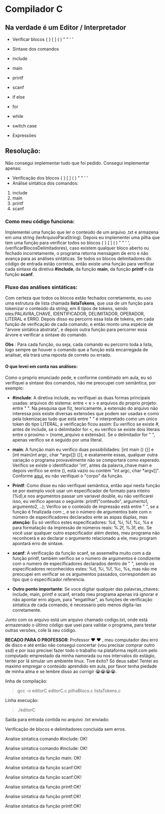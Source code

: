 # Compilador C
## Na verdade é um Editor / Interpretador

- Verificar blocos { } [ ] ( )  " "    ' '

- Sintaxe dos comandos

+ include

+ main

+ printf

+ scanf

+ if else

+ for

+ while

+ switch case

- Expressões

## Resolução: 
Não consegui implementar tudo que foi pedido. Consegui implementar apenas:
- Verificação dos blocos { } [ ] ( )  " "    ' '
- Análise sintática dos comandos:
1. include
2. main
3. printf
4. scanf

### Como meu código funciona: 
Implementei uma função que ler o conteúdo de um arquivo .txt e armazena em uma string (lerArquivoParaString). Depois eu implementei uma pilha que tem uma função para verificar todos so blocos { } [ ] ( )  " "    ' ', (verificarBlocosDelimitadores), caso existem qualquer bloco aberto ou fechado incorretamente, o programa retorna mensagem de erro e não avança para as análises sintáticas. 
Se todos so blocos delimitadores do código de entrada estão corretos, então existe uma função para verificar cada sintaxe da diretiva __#include__, da função __main__, da função __printf__ e da função __scanf__.

### Fluxo das análises sintáticas:

Com certeza que todos os blocos estão fechados corretamente, eu uso uma estrutura de lista chamada __listaTokens__, que usa de um função para tokenizar o conteúdo da string, em 6 tipos de tokens, sendo eles:PALAVRA_CHAVE, IDENTIFICADOR, DELIMITADOR, OPERADOR, LITERAL e ERRO. 
Depois disso eu percorro essa lista de tokens, em cada função de verificação de cada comando, e então monto uma espécie de "árvore sintática abstrata", e depois outra função para percorrer essa árvore e verificar  a sintaxe do comando. 

**Obs** : Para cada função, ou seja, cada comando eu percorro toda a lista, logo sempre qe houver o comando que a função está encarregada de analisar, ela trará uma reposta de correto ou errado. 

#### O que levei em conta nas análises:

Como o proprio enunciado pede, e conforme combinado em aula, eu só verifiquei a sintaxe dos comandos, não me preocupei com semântica, por exemplo:

 - __#include__: A diretiva include, eu verifiquei as duas formas principais usadas: arquivos do sistema: entre < e >
 e arquivos do proprio projeto: entre " ". Na pesquisa que fiz, teoricamente, a extensão do arquivo não interessa pois existe diversas extensões que podem ser usadas e como pela tokenizaçao tudo que está entre " " é interpretado como um único token do tipo LITERAL, a verificação ficou assim: Eu verifico se existe #, antes de include, se o delimitador for <, eu verifico se existe dois literais entre o proximo > (nome_arquivo e extensão). Se o delimitador for " ", apenas verifico se é seguido por uma literal.
- __main__: A função main eu verifico duas possibilidades: [int main () {}] e [int main(int argc, char *argv[]) {}], e exatamente essas, qualquer outra variação o programa provavelmente não se comportará como esperado. Verifico se existe o identificador 'int', antes da palavra_chave main e depois verifico se entre (), está vazio ou contém "int argc, char *argv[]". Conforme [aqui]([URL](https://learn.microsoft.com/pt-br/cpp/c-language/main-function-and-program-execution?view=msvc-170)), eu não verifiquei o "corpo" da função.
- __Printf__: Como disse eu não verifiquei semântica, então aqui nesta função se por exemplo você usar um especificador de formato para inteiro (%d),e nos argumentos passar um variavel double, eu não verificarei isso, eu verifico apenas o seguinte: printf("conteudo", argumento1, argumento2, ..); Verifco se o conteúdo de impressão está entre " ", se a função é finalizada com ;, e se o número de argumentos bate com o número de especificadores declarados ente as aspas duplas, mas __atenção__: Eu só verifico estes especificadores: %d, %i, %f, %c, %s e para formatação da impressão de números reais: %.2f, %.3f, etc. Se você usar qualquer outro especificador além destes, meu programa não reconhcerá e ao declarar o argumento relacionado a ele, meu program apontará erro de sintaxe.
-  __scanf__: A verificação da função scanf, se assemelha muito com a da função printf, também verifico se o número de argumentos é condizente com o numero de especificadores declarados dentro de " ", sendo os especificadores reconhecidos estes: %d, %i, %f, %c, %s, mas não me preocupei em verificar se os argumentos passados, correspondem ao tipo que o especificador referencia.

- __Outro ponto importante__: Se voce digitar qualquer das palavras_chaves: include, main, printf e scanf, errado
  meu programa apenas irá ignorar e não apontar erro algum, para "engatilhar", as funções de verificação sintatica de cada comando, é necessário pelo menos digita-las corretamente.

Junto com os arquivo está um arquivo chamado codigo.txt, onde está armazenado o último código que usei para validar o programa, para testar outras versões, cole lá seu código. 

__RECADO PARA O PROFESSOR__: Professor ❤️ ❤️  , meu computador deu erro de disco e até então não consegui concertar (vou precisar comprar outro ssd) e por isso precisei fazer todo o trabalho na plataforma replit.com pelo computado emprestado da minha namorada ou nos intervalos do estágio, tentei por lá simular um ambiente linux. Tive êxito? Só deus sabe! Tentei ao maximo empregar o conteúdo aprendido em aula, por favor tenha piedade de minha alma e se lembre disso ao corrigir 😭😭😭😭.

linha de compilação: 
> gcc -o editorC  editorC.c  pilhaBloco.c  listaTokens.c


Linha execução:
> ./editorC

Saída para entrada contida no arquivo .txt enviado:

Verificação de blocos e delimitadores concluída sem erros.

Analise sintatica comando #include: OK!

Analise sintatica comando #include: OK!

Analise sintatica da função main: OK!

Analise sintatica da função scanf:OK!

Analise sintatica da função scanf:OK!

Analise sintatica da função printf:OK!

Analise sintatica da função printf:OK!

Analise sintatica da função printf:OK!